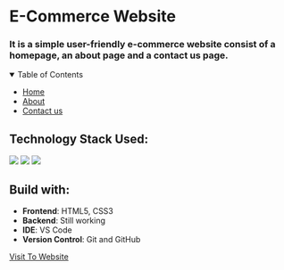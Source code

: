 # E-Commerce Website
### It is a simple user-friendly e-commerce website consist of a homepage, an about page and a contact us page.
<!-- TABLE OF CONTENTS -->
<details open="open">
  <summary>Table of Contents</summary>
  <ul>
    <li><a href="index.html">Home</a></li>
    <li><a href="about.html">About</a></li>
    <li><a href="contact.html">Contact us</a></li>
  </ul>
</details>


## Technology Stack Used:
<img src="https://img.shields.io/badge/html5%20-%23E34F26.svg?&style=for-the-badge&logo=html5&logoColor=white"/> <img src="https://img.shields.io/badge/css3%20-%231572B6.svg?&style=for-the-badge&logo=css3&logoColor=white"/>
  <img src="https://img.shields.io/badge/github%20-%23121011.svg?&style=for-the-badge&logo=github&logoColor=white"/> 
  
  ## Build with:
- **Frontend**: HTML5, CSS3
- **Backend**: Still working
- **IDE**: VS Code
- **Version Control**: Git and GitHub

<a href="https://anupeshverma.github.io/HTML_CSS_Project/">Visit To Website</a>
